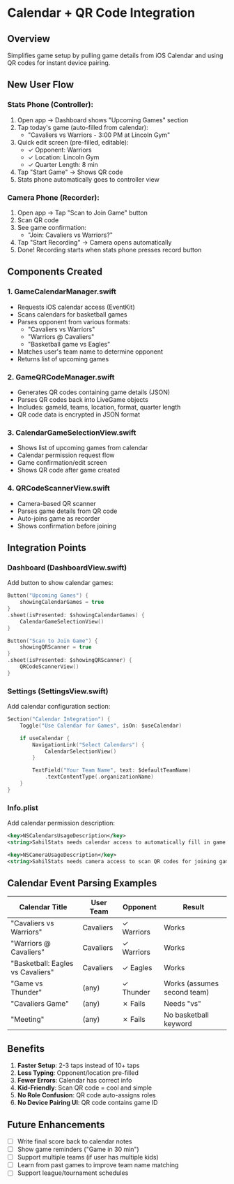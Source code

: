 # Calendar + QR Code Integration

## Overview
Simplifies game setup by pulling game details from iOS Calendar and using QR codes for instant device pairing.

## New User Flow

### Stats Phone (Controller):
1. Open app → Dashboard shows "Upcoming Games" section
2. Tap today's game (auto-filled from calendar):
   - "Cavaliers vs Warriors - 3:00 PM at Lincoln Gym"
3. Quick edit screen (pre-filled, editable):
   - ✓ Opponent: Warriors
   - ✓ Location: Lincoln Gym
   - ✓ Quarter Length: 8 min
4. Tap "Start Game" → Shows QR code
5. Stats phone automatically goes to controller view

### Camera Phone (Recorder):
1. Open app → Tap "Scan to Join Game" button
2. Scan QR code
3. See game confirmation:
   - "Join: Cavaliers vs Warriors?"
4. Tap "Start Recording" → Camera opens automatically
5. Done! Recording starts when stats phone presses record button

## Components Created

### 1. GameCalendarManager.swift
- Requests iOS calendar access (EventKit)
- Scans calendars for basketball games
- Parses opponent from various formats:
  - "Cavaliers vs Warriors"
  - "Warriors @ Cavaliers"
  - "Basketball game vs Eagles"
- Matches user's team name to determine opponent
- Returns list of upcoming games

### 2. GameQRCodeManager.swift
- Generates QR codes containing game details (JSON)
- Parses QR codes back into LiveGame objects
- Includes: gameId, teams, location, format, quarter length
- QR code data is encrypted in JSON format

### 3. CalendarGameSelectionView.swift
- Shows list of upcoming games from calendar
- Calendar permission request flow
- Game confirmation/edit screen
- Shows QR code after game created

### 4. QRCodeScannerView.swift
- Camera-based QR scanner
- Parses game details from QR code
- Auto-joins game as recorder
- Shows confirmation before joining

## Integration Points

### Dashboard (DashboardView.swift)
Add button to show calendar games:
```swift
Button("Upcoming Games") {
    showingCalendarGames = true
}
.sheet(isPresented: $showingCalendarGames) {
    CalendarGameSelectionView()
}

Button("Scan to Join Game") {
    showingQRScanner = true
}
.sheet(isPresented: $showingQRScanner) {
    QRCodeScannerView()
}
```

### Settings (SettingsView.swift)
Add calendar configuration section:
```swift
Section("Calendar Integration") {
    Toggle("Use Calendar for Games", isOn: $useCalendar)

    if useCalendar {
        NavigationLink("Select Calendars") {
            CalendarSelectionView()
        }

        TextField("Your Team Name", text: $defaultTeamName)
            .textContentType(.organizationName)
    }
}
```

### Info.plist
Add calendar permission description:
```xml
<key>NSCalendarsUsageDescription</key>
<string>SahilStats needs calendar access to automatically fill in game details from your schedule.</string>

<key>NSCameraUsageDescription</key>
<string>SahilStats needs camera access to scan QR codes for joining games.</string>
```

## Calendar Event Parsing Examples

| Calendar Title | User Team | Opponent | Result |
|---------------|-----------|----------|---------|
| "Cavaliers vs Warriors" | Cavaliers | ✓ Warriors | Works |
| "Warriors @ Cavaliers" | Cavaliers | ✓ Warriors | Works |
| "Basketball: Eagles vs Cavaliers" | Cavaliers | ✓ Eagles | Works |
| "Game vs Thunder" | (any) | ✓ Thunder | Works (assumes second team) |
| "Cavaliers Game" | (any) | ✗ Fails | Needs "vs" |
| "Meeting" | (any) | ✗ Fails | No basketball keyword |

## Benefits

1. **Faster Setup**: 2-3 taps instead of 10+ taps
2. **Less Typing**: Opponent/location pre-filled
3. **Fewer Errors**: Calendar has correct info
4. **Kid-Friendly**: Scan QR code = cool and simple
5. **No Role Confusion**: QR code auto-assigns roles
6. **No Device Pairing UI**: QR code contains game ID

## Future Enhancements

- [ ] Write final score back to calendar notes
- [ ] Show game reminders ("Game in 30 min")
- [ ] Support multiple teams (if user has multiple kids)
- [ ] Learn from past games to improve team name matching
- [ ] Support league/tournament schedules
